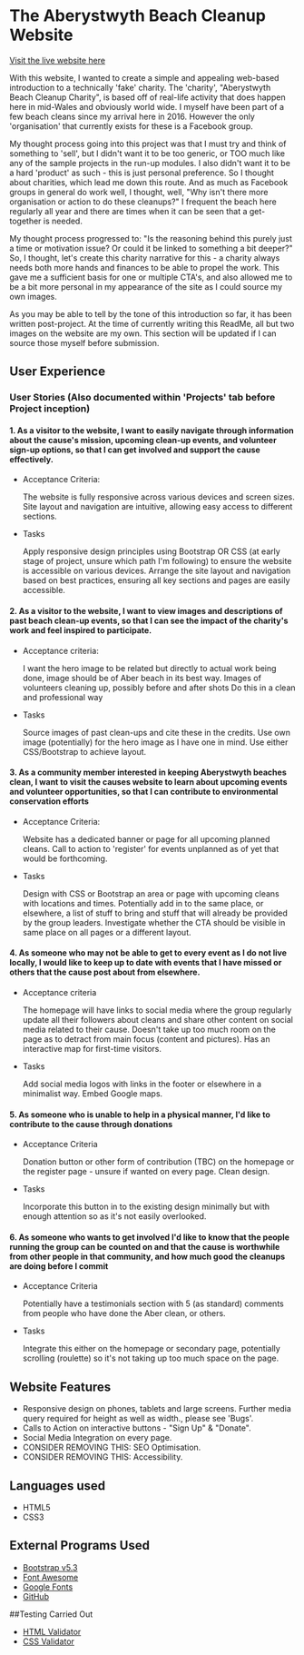 # The Aberystwyth Beach Cleanup Website

[Visit the live website here](https://ccrd1711.github.io/aber-cleanup/index.html)

With this website, I wanted to create a simple and appealing web-based introduction to a technically 'fake' charity. 
The 'charity', "Aberystwyth Beach Cleanup Charity", is based off of real-life activity that does happen here in mid-Wales and obviously world wide.
I myself have been part of a few beach cleans since my arrival here in 2016. However the only 'organisation' that currently exists for these is a Facebook group. 

My thought process going into this project was that I must try and think of something to 'sell', but I didn't want it to be too generic, or TOO much like any of the sample projects in the run-up modules. I also didn't want it to be a hard 'product' as such - this is just personal preference. So I thought about charities, which lead me down this route. And as much as Facebook groups in general do work well, I thought, well, "Why isn't there more organisation or action to do these cleanups?" I frequent the beach here regularly all year and there are times when it can be seen that a get-together is needed. 

My thought process progressed to: "Is the reasoning behind this purely just a time or motivation issue? Or could it be linked to something a bit deeper?" So, I thought, let's create this charity narrative for this - a charity always needs both more hands and finances to be able to propel the work. This gave me a sufficient basis for one or multiple CTA's, and also allowed me to be a bit more personal in my appearance of the site as I could source my own images. 

As you may be able to tell by the tone of this introduction so far, it has been written post-project. At the time of currently writing this ReadMe, all but two images on the website are my own. This section will be updated if I can source those myself before submission. 

## User Experience

### User Stories (Also documented within 'Projects' tab before Project inception)

#### 1. As a visitor to the website, I want to easily navigate through information about the cause's mission, upcoming clean-up events, and volunteer sign-up options, so that I can get involved and support the cause effectively.

* Acceptance Criteria:

    The website is fully responsive across various devices and screen sizes.
    Site layout and navigation are intuitive, allowing easy access to different sections.

* Tasks

    Apply responsive design principles using Bootstrap OR CSS (at early stage of project, unsure which path I'm following) to ensure the website is accessible on various devices.
    Arrange the site layout and navigation based on best practices, ensuring all key sections and pages are easily accessible.

#### 2. As a visitor to the website, I want to view images and descriptions of past beach clean-up events, so that I can see the impact of the charity's work and feel inspired to participate.

* Acceptance criteria:

    I want the hero image to be related but directly to actual work being done, image should be of Aber beach in its best way. Images of volunteers cleaning up, possibly before and after shots
    Do this in a clean and professional way

* Tasks

    Source images of past clean-ups and cite these in the credits.
    Use own image (potentially) for the hero image as I have one in mind.
    Use either CSS/Bootstrap to achieve layout.

#### 3. As a community member interested in keeping Aberystwyth beaches clean, I want to visit the causes website to learn about upcoming events and volunteer opportunities, so that I can contribute to environmental conservation efforts

* Acceptance Criteria:

    Website has a dedicated banner or page for all upcoming planned cleans.
    Call to action to 'register' for events unplanned as of yet that would be forthcoming.

* Tasks

    Design with CSS or Bootstrap an area or page with upcoming cleans with locations and times.
    Potentially add in to the same place, or elsewhere, a list of stuff to bring and stuff that will already be provided by the group leaders.
    Investigate whether the CTA should be visible in same place on all pages or a different layout.

#### 4. As someone who may not be able to get to every event as I do not live locally, I would like to keep up to date with events that I have missed or others that the cause post about from elsewhere.

* Acceptance criteria

    The homepage will have links to social media where the group regularly update all their followers about cleans and share other content on social media related to their cause.
    Doesn't take up too much room on the page as to detract from main focus (content and pictures).
    Has an interactive map for first-time visitors.

* Tasks

    Add social media logos with links in the footer or elsewhere in a minimalist way.
    Embed Google maps.

#### 5. As someone who is unable to help in a physical manner, I'd like to contribute to the cause through donations

* Acceptance Criteria

    Donation button or other form of contribution (TBC) on the homepage or the register page - unsure if wanted on every page.
    Clean design.

* Tasks

    Incorporate this button in to the existing design minimally but with enough attention so as it's not easily overlooked.

#### 6. As someone who wants to get involved I'd like to know that the people running the group can be counted on and that the cause is worthwhile from other people in that community, and how much good the cleanups are doing before I commit

* Acceptance Criteria

    Potentially have a testimonials section with 5 (as standard) comments from people who have done the Aber clean, or others.
    
* Tasks

    Integrate this either on the homepage or secondary page, potentially scrolling (roulette) so it's not taking up too much space on the page.

## Website Features 

* Responsive design on phones, tablets and large screens. Further media query required for height as well as width., please see 'Bugs'. 
* Calls to Action on interactive buttons - "Sign Up" & "Donate". 
* Social Media Integration on every page. 
* CONSIDER REMOVING THIS: SEO Optimisation.
* CONSIDER REMOVING THIS: Accessibility. 

## Languages used 

* HTML5
* CSS3

## External Programs Used 

* [Bootstrap v5.3](https://getbootstrap.com/)
* [Font Awesome](https://fontawesome.com)
* [Google Fonts](https://fonts.google.com/)
* [GitHub](https://github.com)

##Testing Carried Out

* [HTML Validator](https://validator.w3.org/#validate_by_input)
* [CSS Validator](https://jigsaw.w3.org/css-validator/#validate_by_input)